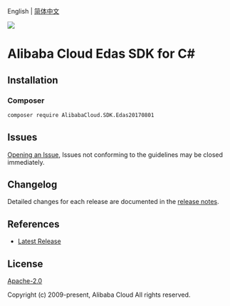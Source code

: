 English | [简体中文](README-CN.md)

![](https://aliyunsdk-pages.alicdn.com/icons/AlibabaCloud.svg)

# Alibaba Cloud Edas SDK for C#

## Installation

### Composer

```bash
composer require AlibabaCloud.SDK.Edas20170801
```

## Issues

[Opening an Issue](https://github.com/aliyun/alibabacloud-csharp-sdk/issues/new), Issues not conforming to the guidelines may be closed immediately.

## Changelog

Detailed changes for each release are documented in the [release notes](./ChangeLog.md).

## References

* [Latest Release](https://github.com/aliyun/alibabacloud-csharp-sdk/)

## License

[Apache-2.0](http://www.apache.org/licenses/LICENSE-2.0)

Copyright (c) 2009-present, Alibaba Cloud All rights reserved.
